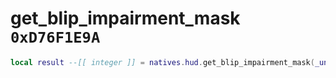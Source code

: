 # get_blip_impairment_mask `0xD76F1E9A`

```lua
local result --[[ integer ]] = natives.hud.get_blip_impairment_mask(_unk0 --[[ integer ]])
```
